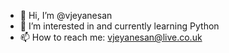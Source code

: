 - 👋 Hi, I’m @vjeyanesan
- 👀 I’m interested in and currently learning Python
- 📫 How to reach me: vjeyanesan@live.co.uk

<!---
vjeyanesan/vjeyanesan is a ✨ special ✨ repository because its `README.md` (this file) appears on your GitHub profile.
You can click the Preview link to take a look at your changes.
--->
